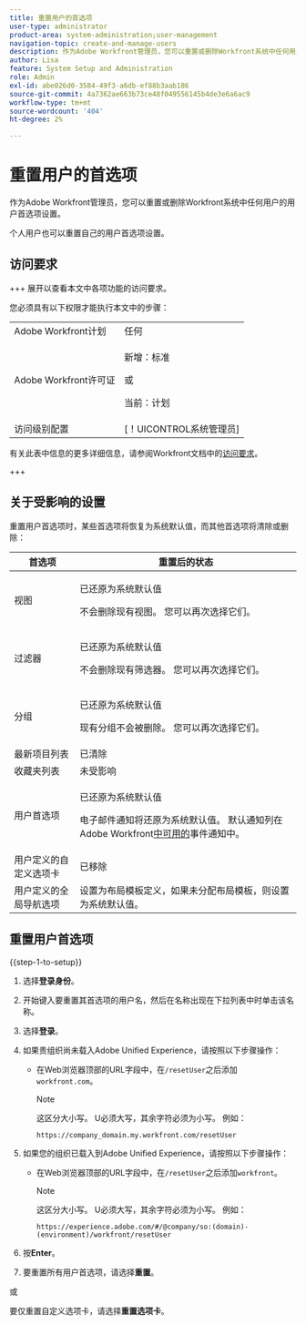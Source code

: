 ```yaml
---
title: 重置用户的首选项
user-type: administrator
product-area: system-administration;user-management
navigation-topic: create-and-manage-users
description: 作为Adobe Workfront管理员，您可以重置或删除Workfront系统中任何用户的用户首选项设置。 个人用户也可以重置自己的用户首选项设置。
author: Lisa
feature: System Setup and Administration
role: Admin
exl-id: abe026d0-3584-49f3-a6db-ef88b3aab186
source-git-commit: 4a7362ae663b73ce48f049556145b4de3e6a6ac9
workflow-type: tm+mt
source-wordcount: '404'
ht-degree: 2%

---
```


# 重置用户的首选项

<!-- Audited: 12/2023 -->

<!--<span class="preview">The highlighted information on this page refers to functionality not yet generally available. It is available only in the Preview Sandbox environment, and is being released in a phased rollout to Production.</span>-->

作为Adobe Workfront管理员，您可以重置或删除Workfront系统中任何用户的用户首选项设置。

个人用户也可以重置自己的用户首选项设置。

## 访问要求

+++ 展开以查看本文中各项功能的访问要求。

您必须具有以下权限才能执行本文中的步骤：

<table style="table-layout:auto"> 
 <col> 
 <col> 
 <tbody> 
  <tr> 
   <td role="rowheader">Adobe Workfront计划</td> 
   <td>任何</td> 
  </tr> 
  <tr> 
   <td role="rowheader">Adobe Workfront许可证</td> 
   <td><p>新增：标准</p>
       <p>或</p>
       <p>当前：计划</p></td>
  </tr> 
  <tr> 
   <td role="rowheader">访问级别配置</td> 
   <td>[！UICONTROL系统管理员]</td>
  </tr> 
 </tbody> 
</table>

有关此表中信息的更多详细信息，请参阅Workfront文档中的[访问要求](/help/quicksilver/administration-and-setup/add-users/access-levels-and-object-permissions/access-level-requirements-in-documentation.md)。

+++

## 关于受影响的设置

重置用户首选项时，某些首选项将恢复为系统默认值，而其他首选项将清除或删除：

<table style="table-layout:auto"> 
 <col> 
 <col> 
 <thead> 
  <tr> 
   <th><strong>首选项</strong> </th> 
   <th>重置后的<strong>状态</strong> </th> 
  </tr> 
 </thead> 
 <tbody> 
  <tr> 
   <td>视图</td> 
   <td> <p> 已还原为系统默认值</p> <p>不会删除现有视图。 您可以再次选择它们。</p> </td> 
  </tr> 
  <tr> 
   <td>过滤器</td> 
   <td> <p>已还原为系统默认值</p> <p>不会删除现有筛选器。 您可以再次选择它们。</p> </td> 
  </tr> 
  <tr> 
   <td>分组</td> 
   <td> <p>已还原为系统默认值</p> <p>现有分组不会被删除。 您可以再次选择它们。</p> </td> 
  </tr> 
  <tr> 
   <td>最新项目列表</td> 
   <td>已清除</td> 
  </tr> 
  <tr> 
   <td>收藏夹列表</td> 
   <td>未受影响</td> 
  </tr> 
  <tr> 
   <td>用户首选项</td> 
   <td> <p>已还原为系统默认值</p> <p>电子邮件通知将还原为系统默认值。 默认通知列在Adobe Workfront<a href="/help/quicksilver/administration-and-setup/manage-workfront/emails/event-notifications-available-in-wf.md">中可用的</a>事件通知中。</p> </td> 
  </tr> 
  <tr> 
   <td>用户定义的自定义选项卡</td> 
   <td>已移除</td> 
  </tr> 
  <tr> 
   <td>用户定义的全局导航选项</td> 
   <td>设置为布局模板定义，如果未分配布局模板，则设置为系统默认值。</td> 
  </tr> 
 </tbody> 
</table>

<!-- Display this table and hide the HTML table above, when the unshim is released.
| Preference | Status after the reset |
| --- | --- |
| Views | Reverted to the system default <p>Existing views are not deleted. You can select them again.</p> |
| Filters | Reverted to the system default <p>Existing filters are not deleted. You can select them again.</p> |
| Groupings | Reverted to the system default <p>Existing groupings are not deleted. You can select them again.</p> |
| Recent items list | Cleared |
| Favorites list | Unaffected |
| User Preferences | Reverted to the system default <p>Email notifications revert to the system defaults. The default notifications are listed in [Event notifications available in Adobe Workfront](/help/quicksilver/administration-and-setup/manage-workfront/emails/event-notifications-available-in-wf.md).</p> |
-->

## 重置用户首选项

{{step-1-to-setup}}

1. 选择&#x200B;**登录身份**。
1. 开始键入要重置其首选项的用户名，然后在名称出现在下拉列表中时单击该名称。
1. 选择&#x200B;**登录**。
1. 如果贵组织尚未载入Adobe Unified Experience，请按照以下步骤操作：

   * 在Web浏览器顶部的URL字段中，在`/resetUser`之后添加`workfront.com`。

     >[!NOTE]
     >
     >这区分大小写。 U必须大写，其余字符必须为小写。 例如：
     >
     >`https://company_domain.my.workfront.com/resetUser`

1. 如果您的组织已载入到Adobe Unified Experience，请按照以下步骤操作：

   * 在Web浏览器顶部的URL字段中，在`/resetUser`之后添加`workfront`。

     >[!NOTE]
     >
     >这区分大小写。 U必须大写，其余字符必须为小写。 例如：
     >
     >`https://experience.adobe.com/#/@company/so:(domain)-(environment)/workfront/resetUser`

1. 按&#x200B;**Enter**。
1. 要重置所有用户首选项，请选择&#x200B;**重置**。

<!--When this is unshimmed, adjust the comment tags to hide these last two lines, because the Reset Tabs button is going away.-->
或

要仅重置自定义选项卡，请选择&#x200B;**重置选项卡**。
